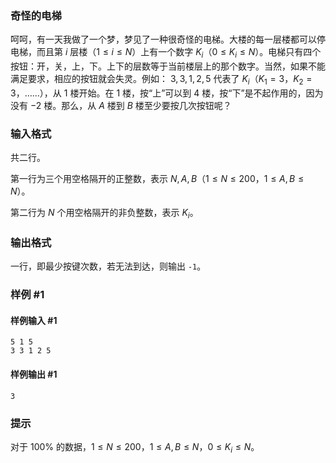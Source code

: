 ### 奇怪的电梯

呵呵，有一天我做了一个梦，梦见了一种很奇怪的电梯。大楼的每一层楼都可以停电梯，而且第 $i$ 层楼（$1 \le i \le N$）上有一个数字 $K_i$（$0 \le K_i \le N$）。电梯只有四个按钮：开，关，上，下。上下的层数等于当前楼层上的那个数字。当然，如果不能满足要求，相应的按钮就会失灵。例如： $3, 3, 1, 2, 5$ 代表了 $K_i$（$K_1=3$，$K_2=3$，……），从 $1$ 楼开始。在 $1$ 楼，按“上”可以到 $4$ 楼，按“下”是不起作用的，因为没有 $-2$ 楼。那么，从 $A$ 楼到 $B$ 楼至少要按几次按钮呢？

### 输入格式

共二行。

第一行为三个用空格隔开的正整数，表示 $N, A, B$（$1 \le N \le 200$，$1 \le A, B \le N$）。

第二行为 $N$ 个用空格隔开的非负整数，表示 $K_i$。

### 输出格式

一行，即最少按键次数，若无法到达，则输出 `-1`。

### 样例 #1

#### 样例输入 #1

```
5 1 5
3 3 1 2 5
```

#### 样例输出 #1

```
3
```

### 提示

对于 $100 \%$ 的数据，$1 \le N \le 200$，$1 \le A, B \le N$，$0 \le K_i \le N$。
